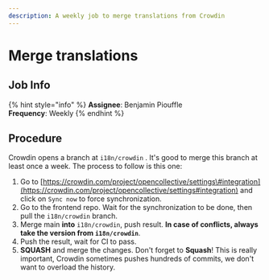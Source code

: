 ```yaml
---
description: A weekly job to merge translations from Crowdin
---
```


# Merge translations

## Job Info

{% hint style="info" %}
**Assignee**: Benjamin Piouffle  
**Frequency**: Weekly
{% endhint %}

## Procedure

Crowdin opens a branch at `i18n/crowdin` . It's good to merge this branch at least once a week. The process to follow is this one:

1. Go to [https://crowdin.com/project/opencollective/settings\#integration](https://crowdin.com/project/opencollective/settings#integration) and click on `Sync now` to force synchronization.
2. Go to the frontend repo. Wait for the synchronization to be done, then pull the `i18n/crowdin` branch.
3. Merge main **into** `i18n/crowdin`, push result. **In case of conflicts, always take the version from `i18n/crowdin`**.
4. Push the result, wait for CI to pass.
5. **SQUASH** and merge the changes. Don't forget to **Squash**! This is really important, Crowdin sometimes pushes hundreds of commits, we don't want to overload the history.

